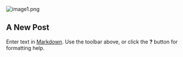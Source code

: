 ![image1.png]({{site.baseurl}}/images/image1.png)
## A New Post

Enter text in [Markdown](http://daringfireball.net/projects/markdown/). Use the toolbar above, or click the **?** button for formatting help.
